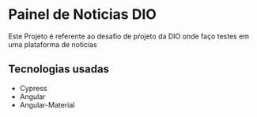 # Painel de Noticias DIO

Este Projeto é referente ao desafio de pŕojeto da DIO onde faço testes em uma plataforma de noticias

## Tecnologias usadas

  * Cypress
  * Angular
  * Angular-Material
